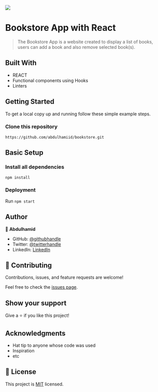 ![](https://img.shields.io/badge/Microverse-blueviolet)

# Bookstore App with React

> The Bookstore App is a website created to display a list of books, users can add a book and also remove selected book(s).

## Built With

- REACT
- Functional components using Hooks
- Linters


## Getting Started

To get a local copy up and running follow these simple example steps.

### Clone this repository

```
https://github.com/abdulhamiid/bookstore.git
```

## Basic Setup
### Install all dependencies

```
npm install
```

### Deployment

Run ```npm start```

## Author

👤 **Abdulhamid**

- GitHub: [@githubhandle](https://github.com/abdulhamiid)
- Twitter: [@twitterhandle](https://twitter.com/abdulhamid_adio)
- LinkedIn: [LinkedIn](https://linkedin.com/)

## 🤝 Contributing

Contributions, issues, and feature requests are welcome!

Feel free to check the [issues page](https://github.com/abdulhamiid/bookstore/issues).

## Show your support

Give a ⭐️ if you like this project!

## Acknowledgments

- Hat tip to anyone whose code was used
- Inspiration
- etc


## 📝 License

This project is [MIT](./MIT.md) licensed.
